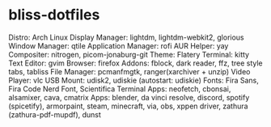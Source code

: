 # bliss-dotfiles
Distro: Arch Linux
Display Manager: lightdm, lightdm-webkit2, glorious
Window Manager: qtile
Application Manager: rofi
AUR Helper: yay
Compositer: nitrogen, picom-jonaburg-git
Theme: Flatery
Terminal: kitty
Text Editor: gvim
Browser: firefox
  Addons: fblock, dark reader, ffz, tree style tabs, tabliss
File Manager: pcmanfmgtk, ranger(xarchiver + unzip)
Video Player: vlc
USB Mount: udisk2, udiskie (autostart: udiskie)
Fonts: Fira Sans, Fira Code Nerd Font, Scientifica
Terminal Apps: neofetch, cbonsai, alsamixer, cava, cmatrix
Apps: blender, da vinci resolve, discord, spotify (spicetify), armorpaint, steam, minecraft, via, obs, xppen driver, zathura (zathura-pdf-mupdf), dunst
